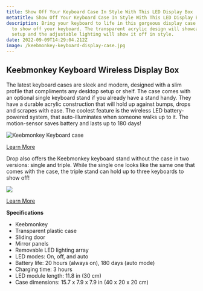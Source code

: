 ```yaml
---
title: Show Off Your Keyboard Case In Style With This LED Display Box
metatitle: Show Off Your Keyboard Case In Style With This LED Display Box
description: Bring your keyboard to life in this gorgeous display case designed
  to show off your keyboard. The transparent acrylic design will showcase your
  setup and the adjustable lighting will show it off in style.
date: 2022-09-09T14:29:04.212Z
image: /keebmonkey-keyboard-display-case.jpg
---
```

## Keebmonkey Keyboard Wireless Display Box

The latest keyboard cases are sleek and modern, designed with a slim profile that compliments any desktop setup or shelf. The case comes with an optional single keyboard stand if you already have a stand handy. They have a durable acrylic construction that will hold up against bumps, drops and scrapes with ease. The coolest feature is the wireless LED battery-powered system, that auto-illuminates when someone walks up to it. The motion-sensor saves battery and lasts up to 180 days!

![Keebmonkey Keyboard case](/keebmonkey-keyboard-display-box-2.jpg "Keebmonkey Keyboard case")

<a class='btn btn-primary' href='https://drop.com/buy/keebmonkey-keyboard-wireless-display-box?utm_source=linkshare&referer=T93XGG'>Learn More</a>

Drop also offers the Keebmonkey keyboard stand without the case in two versions: single and triple. While the single one looks like the same one that comes with the case, the triple stand can hold up to three keyboards to show off! 

![](/keebmonkey-triple-stand.jpg)

<a class='btn btn-primary' href='https://drop.com/buy/keebmonkey-acrylic-and-steel-keyboard-display-stand?utm_source=linkshare&referer=T93XGG'>Learn More</a>

**Specifications**

* Keebmonkey 
* Transparent plastic case
* Sliding door
* Mirror panels
* Removable LED lighting array
* LED modes: On, off, and auto
* Battery life: 20 hours (always on), 180 days (auto mode)
* Charging time: 3 hours
* LED module length: 11.8 in (30 cm)
* Case dimensions: 15.7 x 7.9 x 7.9 in (40 x 20 x 20 cm)